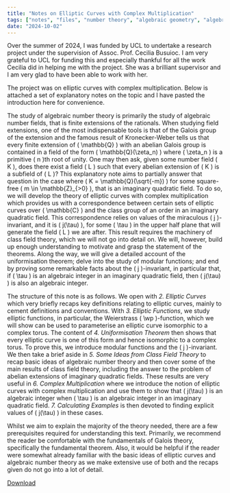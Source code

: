 ```yaml
---
title: "Notes on Elliptic Curves with Complex Multiplication"
tags: ["notes", "files", "number theory", "algebraic geometry", "algebraic curves"]
date: "2024-10-02"
---
```


Over the summer of 2024, I was funded by UCL to undertake a research project
under the supervision of Assoc. Prof. Cecilia Busuioc. I am very grateful to
UCL for funding this and especially thankful for all the work Cecilia did in
helping me with the project. She was a brilliant supervisor and I am very glad
to have been able to work with her.

The project was on elliptic curves with complex multiplication. Below is
attached a set of explanatory notes on the topic and I have pasted the
introduction here for convenience.

The study of algebraic number theory is primarily the study of
algebraic number fields, that is finite extensions of the rationals.
When studying field extensions, one of the most indispensable tools is
that of the Galois group of the extension and the famous result of
Kronecker-Weber tells us that every finite extension of \( \mathbb{Q} \) with
an abelian Galois group is contained in a field of the form \(
\mathbb{Q}(\zeta_n) \) where \( \zeta_n \) is a primitive \( n \)th root of
unity. One may then ask, given some number field \( K \), does there
exist a field \( L \) such that every abelian extension of \( K \) is a
subfield of \( L \)? This explanatory note aims to partially answer
that question in the case where \( K = \mathbb{Q}(\sqrt{-m}) \) for some
square-free \( m \in \mathbb{Z}_{>0} \), that is an imaginary quadratic field.
To do so, we will develop the theory of elliptic curves with complex
multiplication which provides us with a correspondence between certain
sets of elliptic curves over \( \mathbb{C} \) and the class group of an order 
in an imaginary quadratic field. This correspondence relies on values
of the miraculous \( j \)-invariant, and it is \( j(\tau) \), for some
\( \tau \) in the upper half plane that will generate the field \( L \)
we are after. This result requires the machinery of class field theory,
which we will not go into detail on. We will, however, build up enough
understanding to motivate and grasp the statement of the theorems.
Along the way, we will give a detailed account of the uniformisation
theorem; delve into the study of modular functions; and end by proving
some remarkable facts about the \( j \)-invariant, in particular that,
if \( \tau \) is an algebraic integer in an imaginary quadratic field,
then \( j(\tau) \) is also an algebraic integer.

The structure of this note is as follows. We open with
*2. Elliptic Curves* which very briefly recaps key definitions
relating to elliptic curves, mainly to cement definitions and
conventions. With *3. Elliptic Functions*, we study elliptic
functions, in particular, the Weierstrass \( \wp \)-function, which we
will show can be used to parameterise an elliptic curve isomorphic to a
complex torus. The content of *4. Uniformisation Theorem* then shows
that every elliptic curve is one of this form and hence isomorphic to a
complex torus. To prove this, we introduce modular functions and the \(
j \)-invariant. We then take a brief aside in *5. Some Ideas from Class Field Theory*
to recap basic ideas of algebraic number theory and then cover some of
the main results of class field theory, including the answer to the
problem of abelian extensions of imaginary quadratic fields. These
results are very useful in *6. Complex Multiplication* where we
introduce the notion of elliptic curves with complex multiplication and
use them to show that \( j(\tau) \) is an algebraic integer when \(
\tau \) is an algebraic integer in an imaginary quadratic field.
*7. Calculating Examples* is then devoted to finding explicit values
of \( j(\tau) \) in these cases.

Whilst we aim to explain the majority of the theory needed, there are a
few prerequisites required for understanding this text. Primarily, we
recommend the reader be comfortable with the fundamentals of Galois
theory, specifically the fundamental theorem. Also, it would be helpful
if the reader were somewhat already familiar with the basic ideas of
elliptic curves and algebraic number theory as we make extensive use of
both and the recaps given do not go into a lot of detail.

[Download](/files/elliptic_curves_with_cm.pdf)

